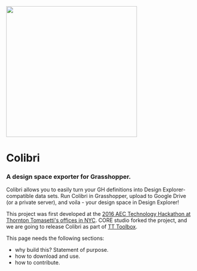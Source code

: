 <img src="https://raw.githubusercontent.com/bhowes-tt/Colibri.Grasshopper/master/docs/Images/Logo.JPG" width="350">

# Colibri
### A design space exporter for Grasshopper.  


Colibri allows you to easily turn your GH definitions into Design Explorer-compatible data sets.  Run Colibri in Grasshopper, upload to Google Drive (or a private server), and voila - your design space in Design Explorer!

This project was first developed at the [2016 AEC Technology Hackathon at Thornton Tomasetti's offices in NYC](http://core.thorntontomasetti.com/aec-technology-symposium-and-hackathon-2016/aec-technology-symposium-and-hackathon-2016-hackathon-info/).  CORE studio forked the project, and we are going to release Colibri as part of [TT Toolbox](http://www.food4rhino.com/app/tt-toolbox).


This page needs the following sections:
- why build this?  Statement of purpose.
- how to download and use.
- how to contribute.

